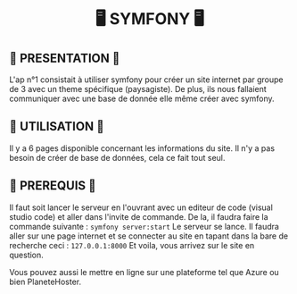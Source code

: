 <h1 align="center">🖥 SYMFONY 🖥</h1>

## 📃 PRESENTATION 📃
L'ap n°1 consistait à utiliser symfony pour créer un site internet par groupe de 3 avec un theme spécifique (paysagiste). De plus, ils nous fallaient communiquer avec une base de donnée elle même créer avec symfony.

## 🧠 UTILISATION 🧠
Il y a 6 pages disponible concernant les informations du site. Il n'y a pas besoin de créer de base de données, cela ce fait tout seul.

## 🔎 PREREQUIS 🔎
Il faut soit lancer le serveur en l'ouvrant avec un editeur de code (visual studio code) et aller dans l'invite de commande. De la, il faudra faire la commande suivante :
```symfony server:start```
Le serveur se lance. Il faudra aller sur une page internet et se connecter au site en tapant dans la bare de recherche ceci :
```127.0.0.1:8000```
Et voila, vous arrivez sur le site en question.

Vous pouvez aussi le mettre en ligne sur une plateforme tel que Azure ou bien PlaneteHoster.
